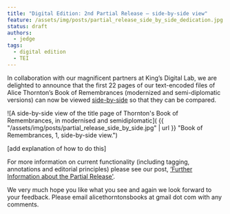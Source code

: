 ```yaml
---
title: "Digital Edition: 2nd Partial Release – side-by-side view"
feature: /assets/img/posts/partial_release_side_by_side_dedication.jpg
status: draft
authors:
  - jedge
tags:
  - digital edition
  - TEI
---
```


In collaboration with our magnificent partners at King’s Digital Lab, we are delighted to announce that the first 22 pages of our text-encoded files of Alice Thornton’s Book of Remembrances (modernized and semi-diplomatic versions) can now be viewed  [side-by-side](https://thornton.kdl.kcl.ac.uk/books/viewer/) so that they can be compared.

![A side-by-side view of the title page of Thornton's Book of Remembrances, in modernised and semidiplomatic]( {{ "/assets/img/posts/partial_release_side_by_side.jpg" | url }} "Book of Remembrances, 1, side-by-side view.")

[add explanation of how to do this]

For more information on current functionality (including tagging, annotations and editorial principles) please see our post, [‘Further Information about the Partial Release'](https://thornton.kdl.kcl.ac.uk/posts/blog/2023-05-30-partial-release-blog/).

We very much hope you like what you see and again we look forward to your feedback. Please email alicethorntonsbooks at gmail dot com with any comments. 
